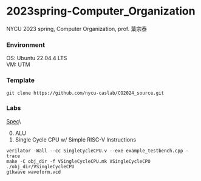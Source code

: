 # 2023spring-Computer_Organization
NYCU 2023 spring, Computer Organization, prof. 葉宗泰
### Environment
OS: Ubuntu 22.04.4 LTS\
VM: UTM

### Template
```
git clone https://github.com/nycu-caslab/CO2024_source.git
```

### Labs
[Spec](https://nycu-caslab.github.io/CO2024/labs/Lab%200.html)\

0. ALU
1. Single Cycle CPU w/ Simple RISC-V Instructions 
```
verilator -Wall --cc SingleCycleCPU.v --exe example_testbench.cpp -trace
make -C obj_dir -f VSingleCycleCPU.mk VSingleCycleCPU
./obj_dir/VSingleCycleCPU
gtkwave waveform.vcd
```
